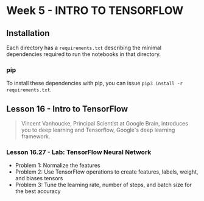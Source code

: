 # Week 5 - INTRO TO TENSORFLOW

## Installation

Each directory has a `requirements.txt` describing the minimal dependencies required to run the notebooks in that directory.

### pip

To install these dependencies with pip, you can issue `pip3 install -r requirements.txt`.

## Lesson 16 - Intro to TensorFlow
> Vincent Vanhoucke, Principal Scientist at Google Brain, introduces you to deep learning and Tensorflow, Google's deep learning framework.

### Lesson 16.27 - Lab: TensorFlow Neural Network
* Problem 1: Normalize the features
* Problem 2: Use TensorFlow operations to create features, labels, weight, and biases tensors
* Problem 3: Tune the learning rate, number of steps, and batch size for the best accuracy